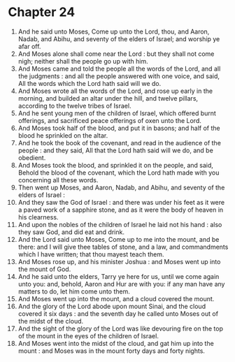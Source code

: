 # Chapter 24

1. And he said unto Moses, Come up unto the Lord, thou, and Aaron, Nadab, and Abihu, and seventy of the elders of Israel; and worship ye afar off.
2. And Moses alone shall come near the Lord : but they shall not come nigh; neither shall the people go up with him.
3. And Moses came and told the people all the words of the Lord, and all the judgments : and all the people answered with one voice, and said, All the words which the Lord hath said will we do.
4. And Moses wrote all the words of the Lord, and rose up early in the morning, and builded an altar under the hill, and twelve pillars, according to the twelve tribes of Israel.
5. And he sent young men of the children of Israel, which offered burnt offerings, and sacrificed peace offerings of oxen unto the Lord.
6. And Moses took half of the blood, and put it in basons; and half of the blood he sprinkled on the altar.
7. And he took the book of the covenant, and read in the audience of the people : and they said, All that the Lord hath said will we do, and be obedient.
8. And Moses took the blood, and sprinkled it on the people, and said, Behold the blood of the covenant, which the Lord hath made with you concerning all these words.
9. Then went up Moses, and Aaron, Nadab, and Abihu, and seventy of the elders of Israel :
10. And they saw the God of Israel : and there was under his feet as it were a paved work of a sapphire stone, and as it were the body of heaven in his clearness.
11. And upon the nobles of the children of Israel he laid not his hand : also they saw God, and did eat and drink.
12. And the Lord said unto Moses, Come up to me into the mount, and be there: and I will give thee tables of stone, and a law, and commandments which I have written; that thou mayest teach them.
13. And Moses rose up, and his minister Joshua : and Moses went up into the mount of God.
14. And he said unto the elders, Tarry ye here for us, until we come again unto you: and, behold, Aaron and Hur are with you: if any man have any matters to do, let him come unto them.
15. And Moses went up into the mount, and a cloud covered the mount.
16. And the glory of the Lord abode upon mount Sinai, and the cloud covered it six days : and the seventh day he called unto Moses out of the midst of the cloud.
17. And the sight of the glory of the Lord was like devouring fire on the top of the mount in the eyes of the children of Israel.
18. And Moses went into the midst of the cloud, and gat him up into the mount : and Moses was in the mount forty days and forty nights.

